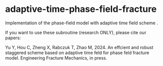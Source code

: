 # adaptive-time-phase-field-fracture
Implementation of the phase-field model with adaptive time field scheme .

If you want to use these subroutine (research ONLY), please cite our papers:

Yu Y, Hou C, Zheng X, Rabczuk T, Zhao M, 2024. An effcient and robust staggered scheme based on adaptive time feld for phase feld fracture model. Engineering Fracture Mechanics, in press.
